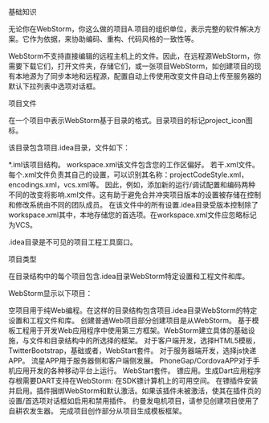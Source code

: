 基础知识

无论你在WebStorm，你这么做的项目A.项目的组织单位，表示完整的软件解决方案。它作为依据，来协助编码、重构、代码风格的一致性等。

WebStorm不支持直接编辑的远程主机上的文件。因此，在远程源WebStorm，你需要下载它们，打开文件夹，存储它们，或一张项目WebStorm，如创建项目的现有本地源为了同步本地和远程源，配置自动上传使用改变文件自动上传至服务器的默认下拉列表中选项对话框。

项目文件

在一个项目中表示WebStorm基于目录的格式。目录项目的标记project_icon图标。

该目录包含项目.idea目录，文件如下：

*.iml该项目结构。
workspace.xml该文件包含您的工作区偏好。
若干.xml文件。每个.xml文件负责其自己的设置，可以识别其名称：projectCodeStyle.xml，encodings.xml，vcs.xml等。
因此，例如，添加新的运行/调试配置和编码两种不同的改变将影响.xml文件。这有助于避免合并冲突项目版本的设置被存储在控制和修改系统由不同的团队成员。
在该文件中的所有设置.idea目录受版本控制除了workspace.xml其中，本地存储您的首选项。在workspace.xml文件应忽略标记为VCS。

.idea目录是不可见的项目工程工具窗口。

项目类型

在目录结构中的每个项目包含.idea目录WebStorm特定设置和工程文件和库。

WebStorm显示以下项目：

空项目用于纯Web编程。在这样的目录结构包含项目.idea目录WebStorm的特定设置和工程文件和库。
创建普通Web项目部分创建项目是从WebStorm。
基于模板工程用于开发Web应用程序中使用第三方框架。WebStorm建立具体的基础设施，与文件和目录结构中的所选择的框架。
对于客户端开发，选择HTML5模板，TwitterBootstrap，基础或者，WebStart套件。
对于服务器端开发，选择js快递APP。
流星APP用于服务器侧和客户端侧发展。
PhoneGap/CordovaAPP对于手机应用开发的各种移动平台上运行。
WebStart套件。
镖应用。生成Dart应用程序存根需要DART支持在WebStorm:
在SDK镖计算机上的可用空间。
在镖插件安装并启用。插件捆绑WebStorm和默认激活。如果该插件未被激活，使其在插件页的设置/首选项对话框如启用和禁用插件。
约曼发电机项目，请参见创建项目使用了自耕农发生器。
完成项目创作部分从项目生成模板框架。
